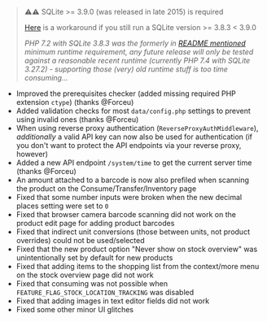 > ⚠️⚠️ SQLite >= 3.9.0 (was released in late 2015) is required
>
> [Here](https://github.com/grocy/grocy/issues/1209#issuecomment-749760765) is a workaround if you still run a SQLite version >= 3.8.3 < 3.9.0
>
> _PHP 7.2 with SQLite 3.8.3 was the formerly in [README mentioned](https://github.com/grocy/grocy#how-to-install) minimum runtime requirement, any future release will only be tested against a reasonable recent runtime (currently PHP 7.4 with SQLite 3.27.2) - supporting those (very) old runtime stuff is too time consuming..._

- Improved the prerequisites checker (added missing required PHP extension `ctype`) (thanks @Forceu)
- Added validation checks for most `data/config.php` settings to prevent using invalid ones (thanks @Forceu)
- When using reverse proxy authentication (`ReverseProxyAuthMiddleware`), _additionally_ a valid API key can now also be used for authentication (if you don't want to protect the API endpoints via your reverse proxy, however)
- Added a new API endpoint `/system/time` to get the current server time (thanks @Forceu)
- An amount attached to a barcode is now also prefiled when scanning the product on the Consume/Transfer/Inventory page
- Fixed that some number inputs were broken when the new decimal places setting were set to `0`
- Fixed that browser camera barcode scanning did not work on the product edit page for adding product barcodes
- Fixed that indirect unit conversions (those between units, not product overrides) could not be used/selected
- Fixed that the new product option "Never show on stock overview" was unintentionally set by default for new products
- Fixed that adding items to the shopping list from the context/more menu on the stock overview page did not work
- Fixed that consuming was not possible when `FEATURE_FLAG_STOCK_LOCATION_TRACKING` was disabled
- Fixed that adding images in text editor fields did not work
- Fixed some other minor UI glitches
